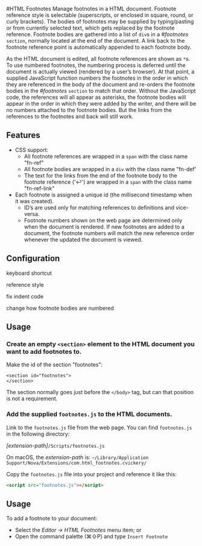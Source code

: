 
#HTML Footnotes
Manage footnotes in a HTML document. Footnote reference style is selectable (superscripts, or enclosed in square, round, or curly brackets). The bodies of footnotes may be supplied by typing/pasting or from currently selected text, which gets replaced by the footnote reference. Footnote bodies are gathered into a list of `div`s in a _#footnotes_ `section`, normally located at the end of the document. A link back to the footnote reference point is automatically appended to each footnote body. 

As the HTML document is edited, all footnote references are shown as `*`s. To use numbered footnotes, the numbering process is deferred until the document is actually viewed (rendered by a user’s browser). At that point, a supplied JavaScript function numbers the footnotes in the order in which they are referenced in the body of the document and re-orders the footnote bodies in the _#footnotes_ `section` to match that order. Without the JavaScript code, the references will all appear as asterisks, the footnote bodies will appear in the order in which they were added by the writer, and there will be no numbers attached to the footnote bodies. But the links from the references to the footnotes and back will still work.

## Features
- CSS support:
    - All footnote references are wrapped in a `span` with the class name "fn-ref"
    - All footnote bodies are wrapped in a `div` with the class name "fn-def'
    - The text for the links from the end of the footnote body to the footnote reference ('↩') are wrapped in a `span` with the class name "fn-ref-link"
- Each footnote is assigned a unique id (the millisecond timestamp when it was created).
    - ID’s are used only for matching references to definitions and vice-versa.
    - Footnote numbers shown on the web page are determined only when the document is rendered. If new footnotes are added to a document, the footnote numbers will match the new reference order whenever the updated the document is viewed.

## Configuration

keyboard shortcut

reference style

fix indent code

change how footnote bodies are numbered

## Usage

### Create an empty `<section>` element to the HTML document you want to add footnotes to.
Make the id of the section "footnotes":

```
<section id="footnotes">
</section>
```

The section normally goes just before the `</body>` tag, but can that position is not a requirement.

### Add the supplied `footnotes.js` to the HTML documents.
Link to the `footnotes.js` file from the web page.
You can find `footnotes.js` in the following directory:

_[extension-path]_`/Scripts/footnotes.js`

On macOS, the _extension-path_ is:
`~/Library/Application Support/Nova/Extensions/com.html_footnotes.cvickery/`

Copy the `footnotes.js` file into your project and reference it like this:
```html
<script src="footnotes.js"></script>
```
## Usage

To add a footnote to your document:

- Select the *Editor → HTML Footnotes* menu item; or
- Open the command palette (⌘⇧P) and type `Insert Footnote`



